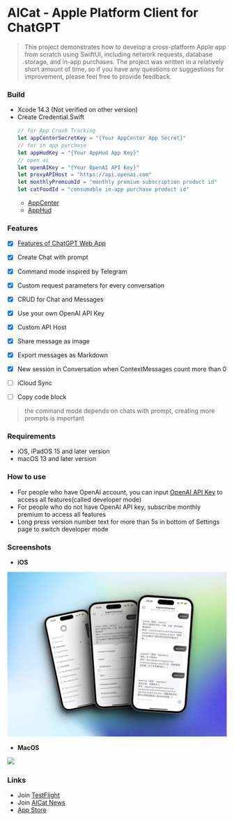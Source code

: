 # AICat - Apple Platform Client for ChatGPT

> This project demonstrates how to develop a cross-platform Apple app from scratch using SwiftUI, including network requests, database storage, and in-app purchases. The project was written in a relatively short amount of time, so if you have any questions or suggestions for improvement, please feel free to provide feedback.

### Build
- Xcode 14.3 (Not verified on other version)
- Create Credential.Swift
  ```Swift
  // for App Crash Tracking
  let appCenterSecretKey = "{Your AppCenter App Secret}"
  // for in app purchase
  let appHudKey = "{Your AppHud App Key}"
  // open ai
  let openAIKey = "{Your OpenAI API Key}"
  let proxyAPIHost = "https://api.openai.com"
  let monthlyPremiumId = "monthly premium subscription product id"
  let catFoodId = "consumable in-app purchase product id"
  ```
  - [AppCenter](https://appcenter.ms/)
  - [AppHud](https://apphud.com/)

### Features

- [x] [Features of ChatGPT Web App](https://chat.openai.com/chat)
- [x] Create Chat with prompt
- [x] Command mode inspired by Telegram
- [x] Custom request parameters for every conversation
- [x] CRUD for Chat and Messages
- [x] Use your own OpenAI API Key
- [x] Custom API Host
- [x] Share message as image
- [x] Export messages as Markdown
- [x] New session in Conversation when ContextMessages count more than 0
- [ ] iCloud Sync
- [ ] Copy code block


> the command mode depends on chats with prompt, creating more prompts is important

### Requirements
- iOS, iPadOS 15 and later version
- macOS 13 and later version

### How to use
- For people who have OpenAI account, you can input [OpenAI API Key](https://platform.openai.com/account/api-keys) to access all features(called developer mode)
- For people who do not have OpenAI API key, subscribe monthly premium to access all features
- Long press version number text for more than 5s in bottom of Settings page to switch developer mode



### Screenshots

- **iOS**
  
![](Screenshots/iOS_post.png)

- **MacOS**

![](Screenshots/mac_post.png)

### Links

- Join [TestFlight](https://testflight.apple.com/join/ow799Vvb)
- Join [AICat News](https://t.me/aicatevents)
- [App Store](https://apps.apple.com/us/app/aicat-ultimate-ai-assistant/id6446479308)